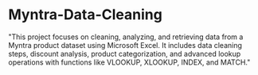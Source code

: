 # Myntra-Data-Cleaning
"This project focuses on cleaning, analyzing, and retrieving data from a Myntra product dataset using Microsoft Excel. It includes data cleaning steps, discount analysis, product categorization, and advanced lookup operations with functions like VLOOKUP, XLOOKUP, INDEX, and MATCH."
